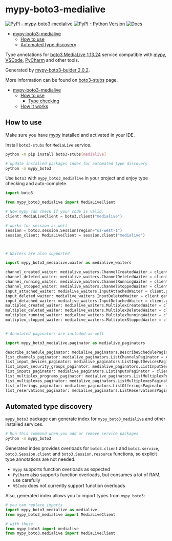 # mypy-boto3-medialive

[![PyPI - mypy-boto3-medialive](https://img.shields.io/pypi/v/mypy-boto3-medialive.svg?color=blue)](https://pypi.org/project/mypy-boto3-medialive)
[![PyPI - Python Version](https://img.shields.io/pypi/pyversions/mypy-boto3-medialive.svg?color=blue)](https://pypi.org/project/mypy-boto3-medialive)
[![Docs](https://img.shields.io/readthedocs/mypy-boto3-builder.svg?color=blue)](https://mypy-boto3-builder.readthedocs.io/)

- [mypy-boto3-medialive](#mypy-boto3-medialive)
  - [How to use](#how-to-use)
  - [Automated type discovery](#automated-type-discovery)


Type annotations for
[boto3.MediaLive 1.13.24](https://boto3.amazonaws.com/v1/documentation/api/1.13.24/reference/services/medialive.html#MediaLive) service
compatible with [mypy](https://github.com/python/mypy), [VSCode](https://code.visualstudio.com/),
[PyCharm](https://www.jetbrains.com/pycharm/) and other tools.

Generated by [mypy-boto3-buider 2.0.2](https://github.com/vemel/mypy_boto3_builder).

More information can be found on [boto3-stubs](https://pypi.org/project/boto3-stubs/) page.

- [mypy-boto3-medialive](#mypy-boto3-medialive)
  - [How to use](#how-to-use)
    - [Type checking](#type-checking)
  - [How it works](#how-it-works)

## How to use

Make sure you have [mypy](https://github.com/python/mypy) installed and activated in your IDE.

Install `boto3-stubs` for `MediaLive` service.

```bash
python -m pip install boto3-stubs[medialive]

# update installed packages index for automated type discovery
python -m mypy_boto3
```

Use `boto3` with `mypy_boto3_medialive` in your project and enjoy type checking and auto-complete.

```python
import boto3

from mypy_boto3_medialive import MediaLiveClient

# Now mypy can check if your code is valid.
client: MediaLiveClient = boto3.client("medialive")

# works for session as well
session = boto3.session.Session(region="us-west-1")
session_client: MediaLiveClient = session.client("medialive")



# Waiters are also supported

import mypy_boto3_medialive.waiter as medialive_waiters

channel_created_waiter: medialive_waiters.ChannelCreatedWaiter = client.get_waiter("channel_created")
channel_deleted_waiter: medialive_waiters.ChannelDeletedWaiter = client.get_waiter("channel_deleted")
channel_running_waiter: medialive_waiters.ChannelRunningWaiter = client.get_waiter("channel_running")
channel_stopped_waiter: medialive_waiters.ChannelStoppedWaiter = client.get_waiter("channel_stopped")
input_attached_waiter: medialive_waiters.InputAttachedWaiter = client.get_waiter("input_attached")
input_deleted_waiter: medialive_waiters.InputDeletedWaiter = client.get_waiter("input_deleted")
input_detached_waiter: medialive_waiters.InputDetachedWaiter = client.get_waiter("input_detached")
multiplex_created_waiter: medialive_waiters.MultiplexCreatedWaiter = client.get_waiter("multiplex_created")
multiplex_deleted_waiter: medialive_waiters.MultiplexDeletedWaiter = client.get_waiter("multiplex_deleted")
multiplex_running_waiter: medialive_waiters.MultiplexRunningWaiter = client.get_waiter("multiplex_running")
multiplex_stopped_waiter: medialive_waiters.MultiplexStoppedWaiter = client.get_waiter("multiplex_stopped")


# Annotated paginators are included as well

import mypy_boto3_medialive.paginator as medialive_paginators

describe_schedule_paginator: medialive_paginators.DescribeSchedulePaginator = client.get_paginator("describe_schedule")
list_channels_paginator: medialive_paginators.ListChannelsPaginator = client.get_paginator("list_channels")
list_input_devices_paginator: medialive_paginators.ListInputDevicesPaginator = client.get_paginator("list_input_devices")
list_input_security_groups_paginator: medialive_paginators.ListInputSecurityGroupsPaginator = client.get_paginator("list_input_security_groups")
list_inputs_paginator: medialive_paginators.ListInputsPaginator = client.get_paginator("list_inputs")
list_multiplex_programs_paginator: medialive_paginators.ListMultiplexProgramsPaginator = client.get_paginator("list_multiplex_programs")
list_multiplexes_paginator: medialive_paginators.ListMultiplexesPaginator = client.get_paginator("list_multiplexes")
list_offerings_paginator: medialive_paginators.ListOfferingsPaginator = client.get_paginator("list_offerings")
list_reservations_paginator: medialive_paginators.ListReservationsPaginator = client.get_paginator("list_reservations")
```

## Automated type discovery

`mypy_boto3` package can generate index for `mypy_boto3_medialive` and other installed services.

```bash
# Run this command when you add or remove service packages
python -m mypy_boto3
```

Generated index provides overloads for `boto3.client` and `boto3.service`,
`boto3.Session.client` and `boto3.Session.resource` functions,
so explicit type annotations are not needed.

- `mypy` supports function overloads as expected
- `PyCharm` also supports function overloads, but consumes a lot of RAM, use carefully
- `VSCode` does not currently support function overloads

Also, generated index allows you to import types from `mypy_boto3`:

```python
# you can replace imports
import mypy_boto3_medialive as medialive
from mypy_boto3_medialive import MediaLiveClient

# with these
from mypy_boto3 import medialive
from mypy_boto3.medialive import MediaLiveClient
```